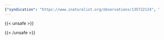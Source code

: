 ```yaml
---
{"syndication": "https://www.inaturalist.org/observations/135722124", "date": "2022-09-17T18:05:21-04:00", "taxon": {"name": "Symphyotrichum lateriflorum", "common_name": "calico aster"}, "quality_grade": "needs_id", "identifications_most_agree": false, "species_guess": "calico aster", "identifications_most_disagree": false, "captive": false, "project_ids": [4034], "community_taxon_id": null, "geojson": {"type": "Point", "coordinates": [-73.7803283333, 43.0376241667]}, "owners_identification_from_vision": true, "identifications_count": 0, "obscured": false, "num_identification_agreements": 0, "num_identification_disagreements": 0, "place_guess": "Malta, NY, USA", "photos": [{"id": 231527479, "license_code": "cc-by-nc", "original_dimensions": {"width": 1536, "height": 2048}, "url": "https://inaturalist-open-data.s3.amazonaws.com/photos/231527479/square.jpeg", "attribution": "(c) Brandon Rozek, some rights reserved (CC BY-NC)", "flags": [], "moderator_actions": [], "hidden": false}]}
---
```

{{< unsafe >}}

{{< /unsafe >}}
